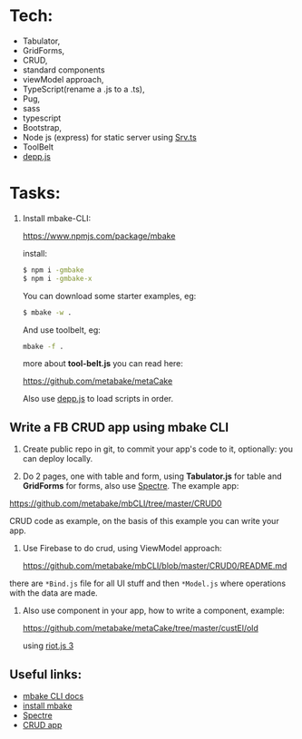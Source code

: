 # Tech:
- Tabulator, 
- GridForms, 
- CRUD, 
- standard components
- viewModel approach,
- TypeScript(rename a .js to a .ts), 
- Pug, 
- sass
- typescript
- Bootstrap, 
- Node js (express) for static server using [Srv.ts](https://github.com/metabake/mbCLI/blob/master/src/lib/Serv.ts) 
- ToolBelt
- [depp.js](https://github.com/muicss/johnnydepp)


# Tasks:

1. Install mbake-CLI:

    https://www.npmjs.com/package/mbake

    install:
    ```sh
    $ npm i -gmbake
    $ npm i -gmbake-x
    ```

    You can download some starter examples, eg: 
    ```sh
    $ mbake -w .
    ```
    And use toolbelt, eg: 
    ```sh
    mbake -f .
    ```
    more about **tool-belt.js** you can read here: 

    https://github.com/metabake/metaCake

    Also use [depp.js](https://github.com/muicss/johnnydepp) to load scripts in order.

## Write a FB CRUD app using mbake CLI

1. Create public repo in git, to commit your app's code to it, optionally: you can deploy locally.

1. Do 2 pages, one with table and form, using **Tabulator.js** for table and **GridForms** for forms, also use [Spectre](https://picturepan2.github.io/spectre/getting-started.html). The example app:

  https://github.com/metabake/mbCLI/tree/master/CRUD0

  CRUD code as example, on the basis of this example you can write your app.


1. Use Firebase to do crud, using ViewModel approach:

    https://github.com/metabake/mbCLI/blob/master/CRUD0/README.md

  there are `*Bind.js` file for all UI stuff and then `*Model.js` where operations with the data are made.

1. Also use component in your app, how to write a component, example: 

    https://github.com/metabake/metaCake/tree/master/custEl/old

    using [riot.js 3](https://v3.riotjs.now.sh/)


## Useful links:

* [mbake CLI docs](https://metabake.github.io/mbCLI/#/)
* [install mbake](https://www.npmjs.com/package/mbake)
* [Spectre](https://picturepan2.github.io/spectre/getting-started.html)
* [CRUD app](https://github.com/metabake/mbCLI/tree/master/CRUD0)
